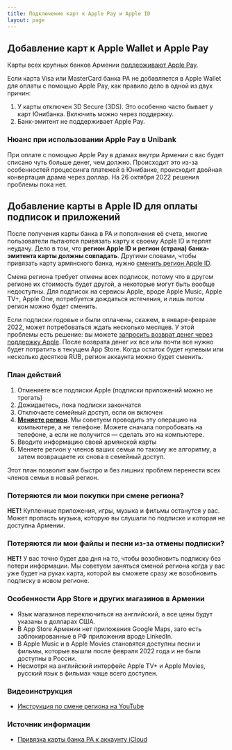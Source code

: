 ```yaml
---
title: Подключение карт к Apple Pay и Apple ID
layout: page
---
```


## Добавление карт к Apple Wallet и Apple Pay

Карты всех крупных банков Армении [поддерживают Apple Pay](https://bit.ly/am-banks).

Если карта Visa или MasterCard банка РА не добавляется в Apple Wallet для оплаты с помощью Apple Pay, как правило дело в одной из двух причин:

1. У карты отключен 3D Secure (3DS). Это особенно часто бывает у карт Юнибанка. Включить можно через поддержку.
2. Банк-эмитент не поддерживает Apple Pay.

### Нюанс при использовании Apple Pay в Unibank

При оплате с помощью Apple Pay в драмах внутри Армении с вас будет списано чуть больше денег, чем должно. Происходит
это из-за особенностей процессинга платежей в Юнибанке, происходит двойная конвертация драма через доллар. На 26
октября 2022 решения проблемы пока нет.

## Добавление карты в Apple ID для оплаты подписок и приложений

После получения карты банка в РА и пополнения её счета, многие пользователи пытаются привязать карту к своему
Apple ID и терпят неудачу. Дело в том, что **регион Apple ID и регион (страна) банка-эмитента карты должны совпадать**.
Другими словами, чтобы привязать карту армянского банка, нужно [сменить регион Apple ID](https://support.apple.com/en-gb/HT201389).

Смена региона требует отмены всех подписок, потому что в другом регионе их стоимость будет другой, а некоторые могут
быть вообще недоступны. Для подписок на сервисы Apple, вроде Apple Music, Apple TV+, Apple One, потребуется дождаться
истечения, и лишь потом регион можно будет сменить.

Если подписки годовые и были оплачены, скажем, в январе-феврале 2022, может потребоваться ждать несколько месяцев. У
этой проблемы есть решение: вы можете [запросить возврат денег через поддержку Apple](https://support.apple.com/en-am/HT204084).
После возврата денег их все или почти все нужно будет потратить в текущем App Store. Когда остаток будет нулевым или
несколько десятков RUB, регион аккаунта можно будет сменить.

### План действий

1. Отменяете все подписки Apple (подписки приложений можно не трогать)
2. Дожидаетесь, пока подписки закончатся
3. Отключаете семейный доступ, если он включен
4. **[Меняете регион](https://support.apple.com/en-gb/HT201389)**. Мы советуем проводить эту операцию на компьютере, а не телефоне. Можете сначала попробовать на телефоне, а если не получится — сделать это на компьютере.
5. Вводите информацию своей армянской карты
6. Меняете регион у членов ваших семьи по такому же алгоритму, а затем возвращаете их снова в семейный доступ.

Этот план позволит вам быстро и без лишних проблем перенести всех членов семьи в новый регион.

### Потеряются ли мои покупки при смене региона?

**НЕТ!** Купленные приложения, игры, музыка и фильмы останутся у вас. Может пропасть музыка, которую вы слушали по
подписке и которая не доступна Армении.

### Потеряются ли мои файлы и песни из-за отмены подписки?

**НЕТ!** У вас точно будет два дня на то, чтобы возобновить подписку без потери информации. Мы советуем заняться сменой
региона когда у вас уже будет на руках карта, которой вы сможете сразу же возобновить подписку в новом регионе.

### Особенности App Store и других магазинов в Армении

- Язык магазинов переключиться на английский, а все цены будут указаны в долларах США.
- В App Store Армении нет приложения Google Maps, зато есть заблокированные в РФ приложения вроде LinkedIn.
- В Apple Music и в Apple Movies становятся доступны песни и фильмы, которые вышли после февраля 2022 года и не были доступны в России.
- Несмотря на английский интерфейс Apple TV+ и Apple Movies, русский язык в фильмах чаще всего доступен.

### Видеоинструкция

- [Инструкция по смене региона на YouTube](https://www.youtube.com/watch?v=mJo1NNf7qfQ)

### Источник информации

- [Привязка карты банка РА к аккаунту iCloud](https://www.notion.so/a84aaf76e7554a3db433a85e6bc05a3d)
